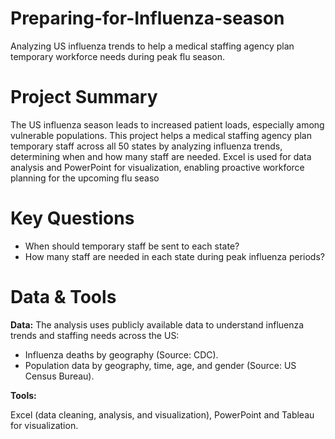 # Preparing-for-Influenza-season
Analyzing US influenza trends to help a medical staffing agency plan temporary workforce needs during peak flu season.
# Project Summary
The US influenza season leads to increased patient loads, especially among vulnerable populations. This project helps a medical staffing agency plan temporary staff across all 50 states by analyzing influenza trends, determining when and how many staff are needed. Excel is used for data analysis and PowerPoint for visualization, enabling proactive workforce planning for the upcoming flu seaso
# Key Questions
- When should temporary staff be sent to each state?
- How many staff are needed in each state during peak influenza periods?
# Data & Tools
**Data:** The analysis uses publicly available data to understand influenza trends and staffing needs across the US: 

- Influenza deaths by geography (Source: CDC).
- Population data by geography, time, age, and gender (Source: US Census Bureau).

**Tools:**

Excel (data cleaning, analysis, and visualization), PowerPoint and Tableau for visualization.

